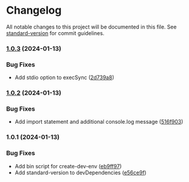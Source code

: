 # Changelog

All notable changes to this project will be documented in this file. See [standard-version](https://github.com/conventional-changelog/standard-version) for commit guidelines.

### [1.0.3](https://github.com/medyll/create-dev-env/compare/v1.0.2...v1.0.3) (2024-01-13)


### Bug Fixes

* Add stdio option to execSync ([2d739a8](https://github.com/medyll/create-dev-env/commit/2d739a88ac6a9b3a3bf08539386640c79887f063))

### [1.0.2](https://github.com/medyll/create-dev-env/compare/v1.0.1...v1.0.2) (2024-01-13)


### Bug Fixes

* Add import statement and additional console.log message ([516f903](https://github.com/medyll/create-dev-env/commit/516f9036cd9485552f234f6d4c2a14bdab07997c))

### 1.0.1 (2024-01-13)


### Bug Fixes

* Add bin script for create-dev-env ([eb9ff97](https://github.com/medyll/create-dev-env/commit/eb9ff975958666adf90b77d5c0a7c839ca4aa172))
* Add standard-version to devDependencies ([e56ce9f](https://github.com/medyll/create-dev-env/commit/e56ce9fc76607e4a1052f1047b5af02e88f1596c))
